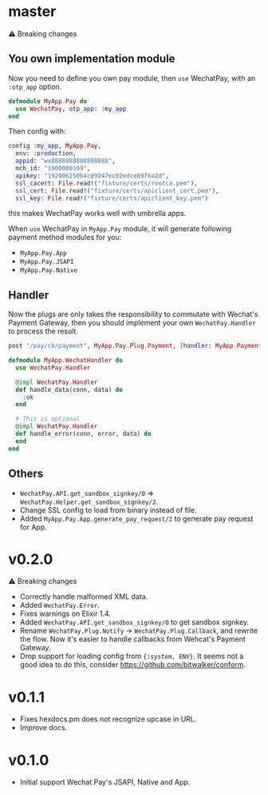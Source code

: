 # master

⚠️ Breaking changes

## You own implementation module

Now you need to define you own pay module, then `use` WechatPay,
with an `:otp_app` option.

```elixir
defmodule MyApp.Pay do
  use WechatPay, otp_app: :my_app
end
```

Then config with:

```elixir
config :my_app, MyApp.Pay,
  env: :production,
  appid: "wx8888888888888888",
  mch_id: "1900000109",
  apikey: "192006250b4c09247ec02edce69f6a2d",
  ssl_cacert: File.read!("fixture/certs/rootca.pem"),
  ssl_cert: File.read!("fixture/certs/apiclient_cert.pem"),
  ssl_key: File.read!("fixture/certs/apiclient_key.pem")
```

this makes WechatPay works well with umbrella apps.

When `use` WechatPay in `MyApp.Pay` module, it will generate following
payment method modules for you:

- `MyApp.Pay.App`
- `MyApp.Pay.JSAPI`
- `MyApp.Pay.Native`

## Handler

Now the plugs are only takes the responsibility to commutate with Wechat's
Payment Gateway, then you should implement your own `WechatPay.Handler` to
process the result.

```elixir
post "/pay/cb/payment", MyApp.Pay.Plug.Payment, [handler: MyApp.PaymentHandler]
```

```elixir
defmodule MyApp.WechatHandler do
  use WechatPay.Handler

  @impl WechatPay.Handler
  def handle_data(conn, data) do
    :ok
  end

  # This is optional
  @impl WechatPay.Handler
  def handle_error(conn, error, data) do
  end
end
```

## Others

* `WechatPay.API.get_sandbox_signkey/0` => `WechatPay.Helper.get_sandbox_signkey/2`.
* Change SSL config to load from binary instead of file.
* Added `MyApp.Pay.App.generate_pay_request/2` to generate pay request for App.

# v0.2.0

⚠️ Breaking changes

* Correctly handle malformed XML data.
* Added `WechatPay.Error`.
* Fixes warnings on Elixir 1.4.
* Added `WechatPay.API.get_sandbox_signkey/0` to get sandbox signkey.
* Rename `WechatPay.Plug.Notify` -> `WechatPay.Plug.Callback`, and rewrite the
  flow. Now it's easier to handle callbacks from Wehcat's Payment Gateway.
* Drop support for loading config from `{:system, ENV}`. It seems not a good
  idea to do this, consider https://github.com/bitwalker/conform.

# v0.1.1

* Fixes hexdocs.pm does not recognize upcase in URL.
* Improve docs.

# v0.1.0

* Initial support Wechat Pay's JSAPI, Native and App.
